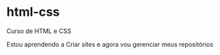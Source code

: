 # html-css
Curso de HTML e CSS

Estou aprendendo a Criar sites e agora vou gerenciar meus repositórios